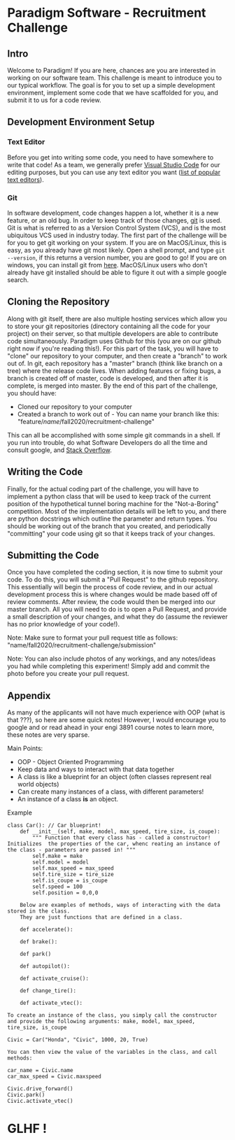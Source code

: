 # Paradigm Software - Recruitment Challenge
## Intro
Welcome to Paradigm! If you are here, chances are you are interested in working on our software team. This challenge is meant to introduce you to our typical workflow. The goal is for you to set up a simple development environment, implement some code that we have scaffolded for you, and submit it to us for a code review.

## Development Environment Setup
### Text Editor
Before you get into writing some code, you need to have somewhere to write that code! As a team, we generally prefer [Visual Studio Code](https://code.visualstudio.com/) for our editing purposes, but you can use any text editor you want ([list of popular text editors](https://www.techradar.com/best/best-text-editors)).

### Git
In software development, code changes happen a lot, whether it is a new feature, or an old bug. In order to keep track of those changes, [git](https://en.wikipedia.org/wiki/Git) is used. Git is what is referred to as a Version Control System (VCS), and is the most ubiquitous VCS used in industry today. The first part of the challenge will be for you to get git working on your system. If you are on MacOS/Linux, this is easy, as you already have git most likely. Open a shell prompt, and type `git --version`, if this returns a version number, you are good to go! If you are on windows, you can install git from [here](https://gitforwindows.org/). MacOS/Linux users who don't already have git installed should be able to figure it out with a simple google search.

## Cloning the Repository

Along with git itself, there are also multiple hosting services which allow you to store your git repositories (directory containing all the code for your project) on their server, so that multiple developers are able to contribute code simultaneously. Paradigm uses Github for this (you are on our github right now if you're reading this!). For this part of the task, you will have to "clone" our repository to your computer, and then create a "branch" to work out of. In git, each repository has a "master" branch (think like branch on a tree) where the release code lives. When adding features or fixing bugs, a branch is created off of master, code is developed, and then after it is complete, is merged into master. By the end of this part of the challenge, you should have:
 - Cloned our repository to your computer
 - Created a branch to work out of - You can name your branch like this: "feature/*name*/fall2020/recruitment-challenge"

This can all be accomplished with some simple git commands in a shell. If you run into trouble, do what Software Developers do all the time and consult google, and [Stack Overflow](https://stackoverflow.com/).

## Writing the Code

Finally, for the actual coding part of the challenge, you will have to implement a python class that will be used to keep track of the current position of the hypothetical tunnel boring machine for the "Not-a-Boring" competition. Most of the implementation details will be left to you, and there are python docstrings which outline the parameter and return types. You should be working out of the branch that you created, and periodically "committing" your code using git so that it keeps track of your changes.

## Submitting the Code

Once you have completed the coding section, it is now time to submit your code. To do this, you will submit a "Pull Request" to the github repository. This essentially will begin the process of code review, and in our actual development process this is where changes would be made based off of review comments. After review, the code would then be merged into our master branch. All you will need to do is to open a Pull Request, and provide a small description of your changes, and what they do (assume the reviewer has no prior knowledge of your code!).

Note: Make sure to format your pull request title as follows: "name/fall2020/recruitment-challenge/submission"

Note: You can also include photos of any workings, and any notes/ideas you had while completing this experiment! Simply add and commit the photo before you create your pull request.


## Appendix
As many of the applicants will not have much experience with OOP (what is that ???), so here are some quick notes! However, I would encourage you to google and or read ahead in your engi 3891 course notes 
to learn more, these notes are very sparse.

Main Points:
* OOP - Object Oriented Programming
* Keep data and ways to interact with that data together 
* A class is like a blueprint for an object (often classes represent real world objects)
* Can create many instances of a class, with different parameters! 
* An instance of a class **is** an object.

Example
```
class Car(): // Car blueprint!
    def __init__(self, make, model, max_speed, tire_size, is_coupe):
        """ Function that every class has - called a constructor! Initializes  the properties of the car, whenc reating an instance of the class - parameters are passed in! """
        self.make = make
        self.model = model
        self.max_speed = max_speed
        self.tire_size = tire_size
        self.is_coupe = is_coupe
        self.speed = 100
        self.position = 0,0,0

    Below are examples of methods, ways of interacting with the data stored in the class.
    They are just functions that are defined in a class.

    def accelerate():

    def brake():

    def park()

    def autopilot():

    def activate_cruise():

    def change_tire():

    def activate_vtec():

To create an instance of the class, you simply call the constructor and provide the following arguments: make, model, max_speed, tire_size, is_coupe

Civic = Car("Honda", "Civic", 1000, 20, True)

You can then view the value of the variables in the class, and call methods:

car_name = Civic.name
car_max_speed = Civic.maxspeed

Civic.drive_forward()
Civic.park()
Civic.activate_vtec()
```
# GLHF !
